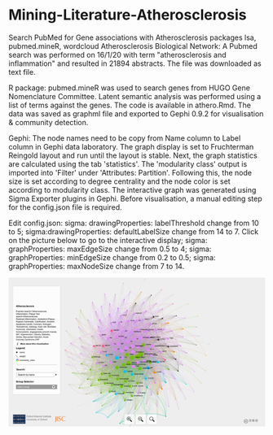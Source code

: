 # Mining-Literature-Atherosclerosis
Search PubMed for Gene associations with Atherosclerosis
packages lsa, pubmed.mineR, wordcloud
Atherosclerosis Biological Network: A Pubmed search was performed on 16/1/20 with term "atherosclerosis and inflammation" and resulted in 21894 abstracts. The file was downloaded as text file.  

R package: pubmed.mineR was used to search genes from HUGO Gene Nomenclature Committee. Latent semantic analysis was performed using a list of terms against the genes. The code is available in athero.Rmd. The data was saved as graphml file and exported to Gephi 0.9.2 for visualisation & community detection. 

Gephi: The node names need to be copy from Name column to Label column in Gephi data laboratory. The graph display is set to Fruchterman Reingold layout and run until the layout is stable. Next, the graph statistics are calculated using the tab 'statistics'. The 'modularity class' output is imported into 'Filter' under 'Attributes: Partition'. Following this, the node size is set according to degree centrality and the node color is set according to modularity class. The interactive graph was generated using  Sigma Exporter plugins in Gephi. Before visualisation, a manual editing step for the config.json file is required. 

Edit config.json: sigma: drawingProperties: labelThreshold change from 10 to 5; sigma:drawingProperties: defaultLabelSize change from 14 to 7. Click on the picture below to go to the interactive display; sigma: graphProperties: maxEdgeSize change from 0.5 to 4;  sigma: graphProperties: minEdgeSize change from 0.2 to 0.5; sigma: graphProperties: maxNodeSize change from 7 to 14.

[![here](./athero_community.png)](https://gntem2.github.io/Mining-Literature-Atherosclerosis/)


